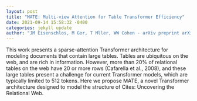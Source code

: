 ```yaml
--- 
layout: post 
title: "MATE: Multi-view Attention for Table Transformer Efficiency" 
date: 2021-09-14 15:58:32 -0400 
categories: jekyll update 
author: "JM Eisenschlos, M Gor, T Mller, WW Cohen - arXiv preprint arXiv:2109.04312, 2021" 
--- 
```

This work presents a sparse-attention Transformer architecture for modeling documents that contain large tables. Tables are ubiquitous on the web, and are rich in information. However, more than 20% of relational tables on the web have 20 or more rows (Cafarella et al., 2008), and these large tables present a challenge for current Transformer models, which are typically limited to 512 tokens. Here we propose MATE, a novel Transformer architecture designed to model the structure of Cites: Uncovering the Relational Web.
